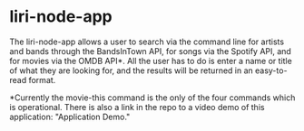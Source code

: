 # liri-node-app

The liri-node-app allows a user to search via the command line for artists and bands through the BandsInTown API, for songs via the Spotify API, and for movies via the OMDB API*. All the user has to do is enter a name or title of what they are looking for, and the results will be returned in an easy-to-read format.

*Currently the movie-this command is the only of the four commands which is operational. There is also a link in the repo to a video demo of this application: "Application Demo."